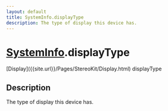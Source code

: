 ```yaml
---
layout: default
title: SystemInfo.displayType
description: The type of display this device has.
---
```

# [SystemInfo]({{site.url}}/Pages/StereoKit/SystemInfo.html).displayType

<div class='signature' markdown='1'>
[Display]({{site.url}}/Pages/StereoKit/Display.html) displayType
</div>

## Description
The type of display this device has.

